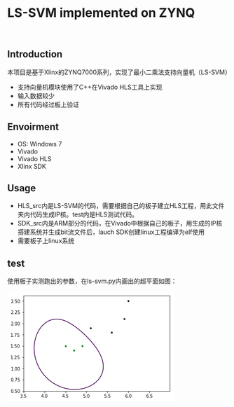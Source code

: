 # LS-SVM implemented on ZYNQ

 &nbsp;
## Introduction  
本项目是基于Xlinx的ZYNQ7000系列，实现了最小二乘法支持向量机（LS-SVM）

* 支持向量机模块使用了C++在Vivado HLS工具上实现
* 输入数据较少
* 所有代码经过板上验证


## Envoirment  
* OS: Windows 7
* Vivado 
* Vivado HLS
* Xlinx SDK

## Usage
* HLS_src内是LS-SVM的代码，需要根据自己的板子建立HLS工程，用此文件夹内代码生成IP核。test内是HLS测试代码。
* SDK_src内是ARM部分的代码，在Vivado中根据自己的板子，用生成的IP核搭建系统并生成bit流文件后，lauch SDK创建linux工程编译为elf使用
* 需要板子上linux系统
## test
使用板子实测跑出的参数，在ls-svm.py内画出的超平面如图：

![](https://github.com/LupinLeo/LS-SVM/blob/master/image/LS-SVM.png)

